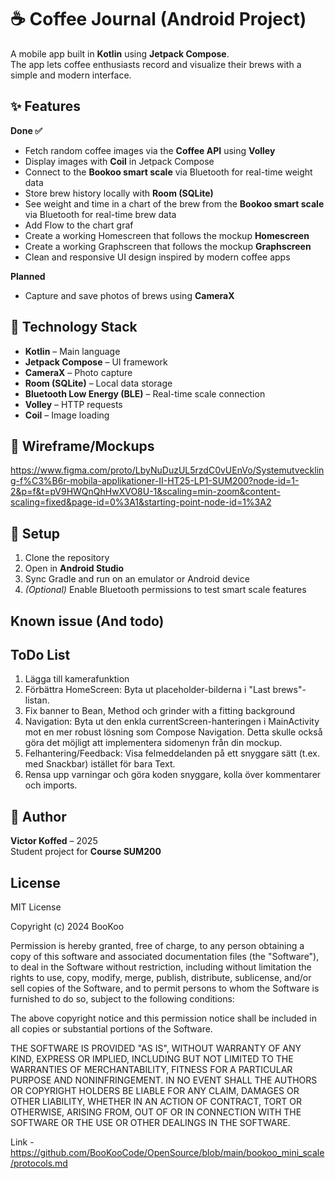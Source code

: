 # ☕ Coffee Journal (Android Project)

A mobile app built in **Kotlin** using **Jetpack Compose**.  
The app lets coffee enthusiasts record and visualize their brews with a simple and modern interface.

## ✨ Features 

**Done ✅**
- Fetch random coffee images via the **Coffee API** using **Volley** 
- Display images with **Coil** in Jetpack Compose 
- Connect to the **Bookoo smart scale** via Bluetooth for real-time weight data
- Store brew history locally with **Room (SQLite)**
- See weight and time in a chart of the brew from the **Bookoo smart scale** via Bluetooth for real-time brew data
- Add Flow to the chart graf
- Create a working Homescreen that follows the mockup **Homescreen**
- Create a working Graphscreen that follows the mockup **Graphscreen**
- Clean and responsive UI design inspired by modern coffee apps

**Planned**
- Capture and save photos of brews using **CameraX**

## 🧩 Technology Stack

- **Kotlin** – Main language
- **Jetpack Compose** – UI framework
- **CameraX** – Photo capture
- **Room (SQLite)** – Local data storage
- **Bluetooth Low Energy (BLE)** – Real-time scale connection
- **Volley** – HTTP requests
- **Coil** – Image loading

## 🚀 Wireframe/Mockups
https://www.figma.com/proto/LbyNuDuzUL5rzdC0vUEnVo/Systemutveckling-f%C3%B6r-mobila-applikationer-II-HT25-LP1-SUM200?node-id=1-2&p=f&t=pV9HWQnQhHwXVO8U-1&scaling=min-zoom&content-scaling=fixed&page-id=0%3A1&starting-point-node-id=1%3A2

## 🚀 Setup

1. Clone the repository
2. Open in **Android Studio**
3. Sync Gradle and run on an emulator or Android device
4. *(Optional)* Enable Bluetooth permissions to test smart scale features

##  Known issue (And todo)

##  ToDo List

1. Lägga till kamerafunktion
2. Förbättra HomeScreen:
   Byta ut placeholder-bilderna i "Last brews"-listan.
3. Fix  banner to Bean, Method och grinder with a fitting background
3. Navigation: Byta ut den enkla currentScreen-hanteringen i MainActivity mot en mer robust lösning som Compose Navigation. 
   Detta skulle också göra det möjligt att implementera sidomenyn från din mockup.
4. Felhantering/Feedback: Visa felmeddelanden på ett snyggare sätt (t.ex. med Snackbar) istället för bara Text.
5. Rensa upp varningar och göra koden snyggare, kolla över kommentarer och imports.

## 👤 Author

**Victor Koffed** – 2025  
Student project for **Course SUM200**

##    License

MIT License

Copyright (c) 2024 BooKoo

Permission is hereby granted, free of charge, to any person obtaining a copy
of this software and associated documentation files (the "Software"), to deal
in the Software without restriction, including without limitation the rights
to use, copy, modify, merge, publish, distribute, sublicense, and/or sell
copies of the Software, and to permit persons to whom the Software is
furnished to do so, subject to the following conditions:

The above copyright notice and this permission notice shall be included in all
copies or substantial portions of the Software.

THE SOFTWARE IS PROVIDED "AS IS", WITHOUT WARRANTY OF ANY KIND, EXPRESS OR
IMPLIED, INCLUDING BUT NOT LIMITED TO THE WARRANTIES OF MERCHANTABILITY,
FITNESS FOR A PARTICULAR PURPOSE AND NONINFRINGEMENT. IN NO EVENT SHALL THE
AUTHORS OR COPYRIGHT HOLDERS BE LIABLE FOR ANY CLAIM, DAMAGES OR OTHER
LIABILITY, WHETHER IN AN ACTION OF CONTRACT, TORT OR OTHERWISE, ARISING FROM,
OUT OF OR IN CONNECTION WITH THE SOFTWARE OR THE USE OR OTHER DEALINGS IN THE
SOFTWARE.

Link - https://github.com/BooKooCode/OpenSource/blob/main/bookoo_mini_scale/protocols.md
